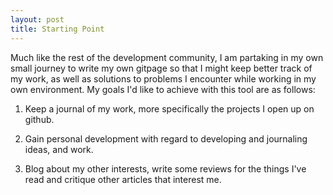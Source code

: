 ```yaml
---
layout: post
title: Starting Point
---
```


Much like the rest of the development community, I am partaking in my own small
journey to write my own gitpage so that I might keep better track of my work,
as well as solutions to problems I encounter while working in my own environment.
My goals I'd like to achieve with this tool are as follows:

1. Keep a journal of my work, more specifically the projects I open up on github.

2. Gain personal development with regard to developing and journaling ideas, and
work.

3. Blog about my other interests, write some reviews for the things I've read and critique
other articles that interest me.  
